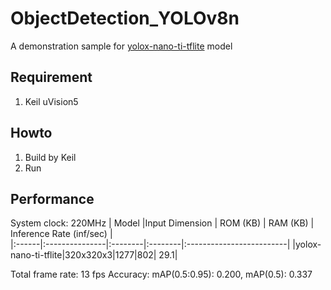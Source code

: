 # ObjectDetection_YOLOv8n
A demonstration sample for [yolox-nano-ti-tflite](M55M1BSP-3.00.001/SampleCode/NuEdgeWise/ObjectDetection_FreeRTOS_yoloxn/README.md) model
## Requirement
1. Keil uVision5
## Howto
1. Build by Keil
2. Run
## Performance
System clock: 220MHz
| Model |Input Dimension | ROM (KB) | RAM (KB) | Inference Rate (inf/sec) |  
|:------|:---------------|:--------|:--------|:-------------------------|
|yolox-nano-ti-tflite|320x320x3|1277|802| 29.1|

Total frame rate: 13 fps
Accuracy: mAP(0.5:0.95): 0.200, mAP(0.5): 0.337
